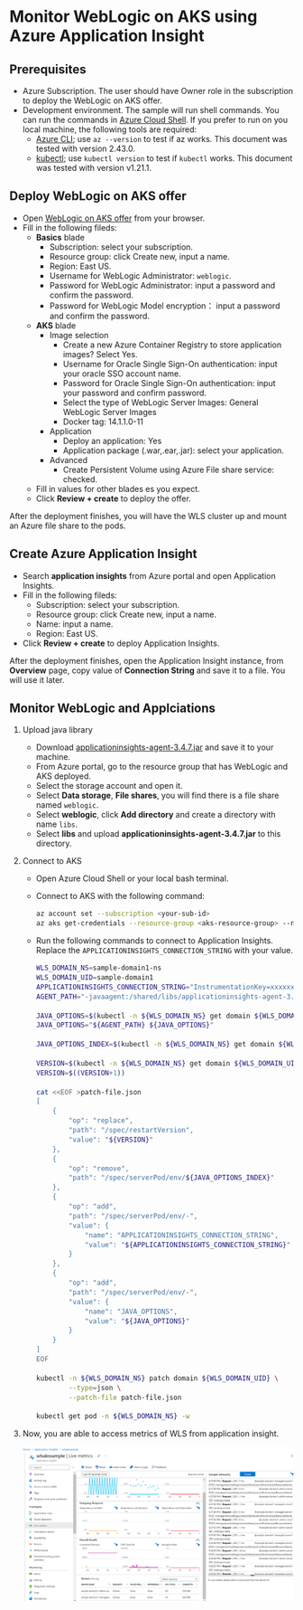 # Monitor WebLogic on AKS using Azure Application Insight

## Prerequisites

* Azure Subscription. The user should have Owner role in the subscription to deploy the WebLogic on AKS offer.
* Development environment. The sample will run shell commands. You can run the commands in [Azure Cloud Shell](https://learn.microsoft.com/en-us/azure/cloud-shell/overview). If you prefer to run on you local machine, the following tools are required:
    * [Azure CLI](https://docs.microsoft.com/cli/azure); use `az --version` to test if az works. This document was tested with version 2.43.0.
    * [kubectl](https://kubernetes-io-vnext-staging.netlify.com/docs/tasks/tools/install-kubectl/); use `kubectl version` to test if `kubectl` works. This document was tested with version v1.21.1.

## Deploy WebLogic on AKS offer

* Open [WebLogic on AKS offer](https://portal.azure.com/#create/oracle.20210620-wls-on-aks20210620-wls-on-aks) from your browser.
* Fill in the following fileds:
    * **Basics** blade
        * Subscription: select your subscription.
        * Resource group: click Create new, input a name.
        * Region: East US.
        * Username for WebLogic Administrator: `weblogic`.
        * Password for WebLogic Administrator: input a password and confirm the password.
        * Password for WebLogic Model encryption： input a password and confirm the password.
    * **AKS** blade
        * Image selection
            * Create a new Azure Container Registry to store application images? Select Yes.
            * Username for Oracle Single Sign-On authentication: input your oracle SSO account name.
            * Password for Oracle Single Sign-On authentication: input your password and confirm password.
            * Select the type of WebLogic Server Images: General WebLogic Server Images
            * Docker tag: 14.1.1.0-11
        * Application
            * Deploy an application: Yes
            * Application package (.war,.ear,.jar): select your application.
        * Advanced
            * Create Persistent Volume using Azure File share service: checked.
    * Fill in values for other blades es you expect.
    * Click **Review + create** to deploy the offer.

After the deployment finishes, you will have the WLS cluster up and mount an Azure file share to the pods.

## Create Azure Application Insight

* Search **application insights** from Azure portal and open Application Insights.
* Fill in the following fileds:
    * Subscription: select your subscription.
    * Resource group: click Create new, input a name.
    * Name: input a name.
    * Region: East US.
* Click **Review + create** to deploy Application Insights. 

After the deployment finishes, open the Application Insight instance, from **Overview** page, copy value of **Connection String** and save it to a file. You will use it later.

## Monitor WebLogic and Applciations

1. Upload java library
    * Download [applicationinsights-agent-3.4.7.jar](resources/applicationinsights-agent-3.4.7.jar) and save it to your machine.
    * From Azure portal, go to the resource group that has WebLogic and AKS deployed.
    * Select the storage account and open it.
    * Select **Data storage**, **File shares**, you will find there is a file share named `weblogic`.
    * Select **weblogic**, click **Add directory** and create a directory with name `libs`.
    * Select **libs** and upload **applicationinsights-agent-3.4.7.jar** to this directory.

2. Connect to AKS
    * Open Azure Cloud Shell or your local bash terminal.
    * Connect to AKS with the following command:

        ```bash
        az account set --subscription <your-sub-id>
        az aks get-credentials --resource-group <aks-resource-group> --name <aks-name>
        ```
    * Run the following commands to connect to Application Insights. Replace the `APPLICATIONINSIGHTS_CONNECTION_STRING` with your value.

        ```bash
        WLS_DOMAIN_NS=sample-domain1-ns
        WLS_DOMAIN_UID=sample-domain1
        APPLICATIONINSIGHTS_CONNECTION_STRING="InstrumentationKey=xxxxxx"
        AGENT_PATH="-javaagent:/shared/libs/applicationinsights-agent-3.4.7.jar"

        JAVA_OPTIONS=$(kubectl -n ${WLS_DOMAIN_NS} get domain ${WLS_DOMAIN_UID} -o json | jq '. | .spec.serverPod.env | .[] | select(.name=="JAVA_OPTIONS") | .value' | tr -d "\"")
        JAVA_OPTIONS="${AGENT_PATH} ${JAVA_OPTIONS}"

        JAVA_OPTIONS_INDEX=$(kubectl -n ${WLS_DOMAIN_NS} get domain ${WLS_DOMAIN_UID} -o json  | jq '.spec.serverPod.env | map(.name == "JAVA_OPTIONS") | index(true)')

        VERSION=$(kubectl -n ${WLS_DOMAIN_NS} get domain ${WLS_DOMAIN_UID} -o json | jq '. | .spec.restartVersion' | tr -d "\"")
        VERSION=$((VERSION+1))

        cat <<EOF >patch-file.json
        [
            {
                "op": "replace",
                "path": "/spec/restartVersion",
                "value": "${VERSION}"
            },
            {
                "op": "remove",
                "path": "/spec/serverPod/env/${JAVA_OPTIONS_INDEX}"
            },
            {
                "op": "add",
                "path": "/spec/serverPod/env/-",
                "value": {
                    "name": "APPLICATIONINSIGHTS_CONNECTION_STRING",
                    "value": "${APPLICATIONINSIGHTS_CONNECTION_STRING}"
                }
            },
            {
                "op": "add",
                "path": "/spec/serverPod/env/-",
                "value": {
                    "name": "JAVA_OPTIONS",
                    "value": "${JAVA_OPTIONS}"
                }
            }
        ]
        EOF

        kubectl -n ${WLS_DOMAIN_NS} patch domain ${WLS_DOMAIN_UID} \
                --type=json \
                --patch-file patch-file.json

        kubectl get pod -n ${WLS_DOMAIN_NS} -w
        ```
3. Now, you are able to access metrics of WLS from application insight.

    ![Application Insight](resources/screenshot_app-insightpng.png)